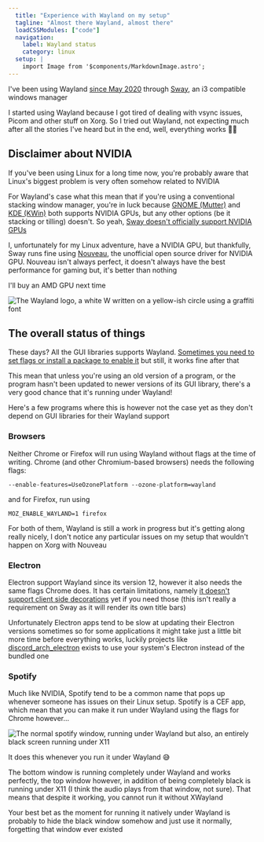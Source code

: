 ```yaml
---
  title: "Experience with Wayland on my setup"
  tagline: "Almost there Wayland, almost there"
  loadCSSModules: ["code"]
  navigation:
    label: Wayland status
    category: linux
  setup: |
    import Image from '$components/MarkdownImage.astro';
---
```


I've been using Wayland [since May 2020](https://github.com/Princesseuh/dotfiles/commit/42d18db2db41e4de08396d367d90612d2ec98f30) through [Sway](https://swaywm.org/), an i3 compatible windows manager

I started using Wayland because I got tired of dealing with vsync issues, Picom and other stuff on Xorg. So I tried out Wayland, not expecting much after all the stories I've heard but in the end, well, everything works 🤷‍♀️

## Disclaimer about NVIDIA

If you've been using Linux for a long time now, you're probably aware that Linux's biggest problem is very often somehow related to NVIDIA

For Wayland's case what this mean that if you're using a conventional stacking window manager, you're in luck because [GNOME (Mutter)](<https://en.wikipedia.org/wiki/Mutter_(software)>) and [KDE (KWin)](https://en.wikipedia.org/wiki/KWin) both supports NVIDIA GPUs, but any other options (be it stacking or tilling) doesn't. So yeah, [Sway doesn't officially support NVIDIA GPUs](https://github.com/swaywm/sway/wiki#nvidia-users)

I, unfortunately for my Linux adventure, have a NVIDIA GPU, but thankfully, Sway runs fine using [Nouveau](https://nouveau.freedesktop.org/), the unofficial open source driver for NVIDIA GPU. Nouveau isn't always perfect, it doesn't always have the best performance for gaming but, it's better than nothing

I'll buy an AMD GPU next time

<Image src="waylandlogo.png" alt="The Wayland logo, a white W written on a yellow-ish circle using a graffiti font" caption="Wayland's logo" />

## The overall status of things

These days? All the GUI libraries supports Wayland. [Sometimes you need to set flags or install a package to enable it](https://wiki.archlinux.org/title/Wayland#GUI_libraries) but still, it works fine after that

This mean that unless you're using an old version of a program, or the program hasn't been updated to newer versions of its GUI library, there's a very good chance that it's running under Wayland!

Here's a few programs where this is however not the case yet as they don't depend on GUI libraries for their Wayland support

### Browsers

Neither Chrome or Firefox will run using Wayland without flags at the time of writing. Chrome (and other Chromium-based browsers) needs the following flags:

`--enable-features=UseOzonePlatform --ozone-platform=wayland`

and for Firefox, run using

`MOZ_ENABLE_WAYLAND=1 firefox`

For both of them, Wayland is still a work in progress but it's getting along really nicely, I don't notice any particular issues on my setup that wouldn't happen on Xorg with Nouveau

### Electron

Electron support Wayland since its version 12, however it also needs the same flags Chrome does. It has certain limitations, namely [it doesn't support client side decorations](https://github.com/electron/electron/issues/27522) yet if you need those (this isn't really a requirement on Sway as it will render its own title bars)

Unfortunately Electron apps tend to be slow at updating their Electron versions sometimes so for some applications it might take just a little bit more time before everything works, luckily projects like [discord_arch_electron](https://aur.archlinux.org/packages/discord_arch_electron/) exists to use your system's Electron instead of the bundled one

### Spotify

Much like NVIDIA, Spotify tend to be a common name that pops up whenever someone has issues on their Linux setup. Spotify is a CEF app, which mean that you can make it run under Wayland using the flags for Chrome however...

<Image src="spotifywayland.jpg" alt="The normal spotify window, running under Wayland but also, an entirely black screen running under X11" caption="Spotify is always pretty good at giving us interesting bugs on Linux" />

It does this whenever you run it under Wayland 😅

The bottom window is running completely under Wayland and works perfectly, the top window however, in addition of being completely black is running under X11 (I think the audio plays from that window, not sure). That means that despite it working, you cannot run it without XWayland

Your best bet as the moment for running it natively under Wayland is probably to hide the black window somehow and just use it normally, forgetting that window ever existed
